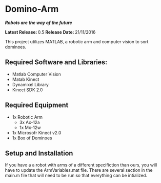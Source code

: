# Domino-Arm

<b><i>Robots are the way of the future</i></b>

<b>Latest Release: </b> 0.5     <b>Release Date: </b> 21/11/2016

This project utilizes MATLAB, a robotic arm and computer vision to sort dominoes.

## Required Software and Libraries:
- Matlab Computer Vision
- Matab Kinect
- Dynamixel Library
- Kinect SDK 2.0

## Required Equipment
- 1x Robotic Arm
  - 3x Ax-12a
  - 1x Mx-12w
- 1x Microsofr Kinect v2.0
- 1x Box of Dominoes

## Setup and Installation
If you have a a robot with arms of a different specifiction than ours, you will have to update the ArmVariables.mat file.
There are several section in the main.m file that will need to be run so that everything can be intialized.
